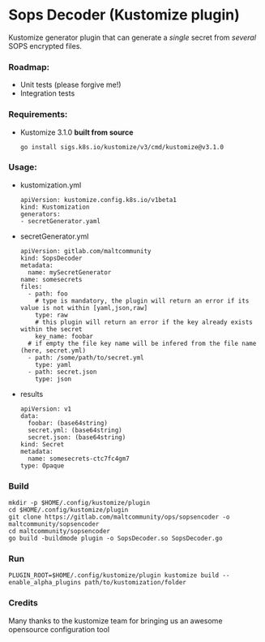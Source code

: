 # Sops Decoder (Kustomize plugin)

Kustomize generator plugin that can generate a *single* secret from *several* SOPS encrypted files. 

### Roadmap:

* Unit tests (please forgive me!)
* Integration tests

### Requirements:

* Kustomize 3.1.0 **built from source**
    ```
    go install sigs.k8s.io/kustomize/v3/cmd/kustomize@v3.1.0
    ```

### Usage:

* kustomization.yml
    ```
    apiVersion: kustomize.config.k8s.io/v1beta1
    kind: Kustomization
    generators:
    - secretGenerator.yaml
    ```

* secretGenerator.yml    
    ```
    apiVersion: gitlab.com/maltcommunity
    kind: SopsDecoder
    metadata:
      name: mySecretGenerator
    name: somesecrets
    files:
      - path: foo
        # type is mandatory, the plugin will return an error if its value is not within [yaml,json,raw]
        type: raw
        # this plugin will return an error if the key already exists within the secret
        key_name: foobar
      # if empty the file key name will be infered from the file name (here, secret.yml)
      - path: /some/path/to/secret.yml
        type: yaml
      - path: secret.json
        type: json
    
    ```

* results
    ```
    apiVersion: v1
    data:
      foobar: (base64string)
      secret.yml: (base64string)
      secret.json: (base64string)
    kind: Secret
    metadata:
      name: somesecrets-ctc7fc4gm7
    type: Opaque
    ```

### Build

```
mkdir -p $HOME/.config/kustomize/plugin
cd $HOME/.config/kustomize/plugin
git clone https://gitlab.com/maltcommunity/ops/sopsencoder -o maltcommunity/sopsencoder
cd maltcommunity/sopsencoder
go build -buildmode plugin -o SopsDecoder.so SopsDecoder.go
```

### Run

```
PLUGIN_ROOT=$HOME/.config/kustomize/plugin kustomize build --enable_alpha_plugins path/to/kustomization/folder
```


### Credits

Many thanks to the kustomize team for bringing us an awesome opensource configuration tool